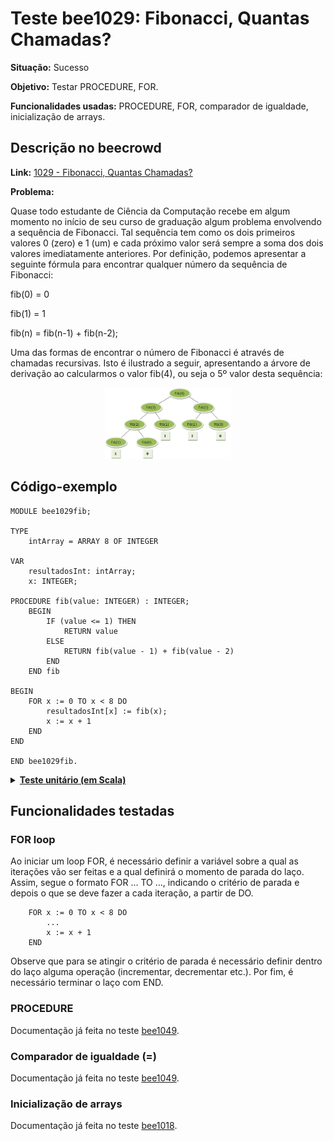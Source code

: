 # Teste bee1029: Fibonacci, Quantas Chamadas?
<b>Situação:</b> Sucesso

<b>Objetivo:</b> Testar PROCEDURE, FOR.

<b>Funcionalidades usadas:</b> PROCEDURE, FOR, comparador de igualdade, inicialização de arrays.

## Descrição no beecrowd

<b>Link:</b> [1029 - Fibonacci, Quantas Chamadas?](https://www.beecrowd.com.br/judge/pt/problems/view/1029)

<b>Problema:</b> 

Quase todo estudante de Ciência da Computação recebe em algum momento no início de seu curso de graduação algum problema envolvendo a sequência de Fibonacci. Tal sequência tem como os dois primeiros valores 0 (zero) e 1 (um) e cada próximo valor será sempre a soma dos dois valores imediatamente anteriores. Por definição, podemos apresentar a seguinte fórmula para encontrar qualquer número da sequência de Fibonacci:

fib(0) = 0

fib(1) = 1

fib(n) = fib(n-1) + fib(n-2);

Uma das formas de encontrar o número de Fibonacci é através de chamadas recursivas. Isto é ilustrado a seguir, apresentando a árvore de derivação ao calcularmos o valor fib(4), ou seja o 5º valor desta sequência:

<p align="center"><img src="../imagens/UOJ_1029.jpg " alt="fibo_image" style="width:40%;"/></p>

## Código-exemplo

```
MODULE bee1029fib;

TYPE
    intArray = ARRAY 8 OF INTEGER

VAR
    resultadosInt: intArray;
    x: INTEGER;

PROCEDURE fib(value: INTEGER) : INTEGER;
    BEGIN
        IF (value <= 1) THEN
            RETURN value
        ELSE
            RETURN fib(value - 1) + fib(value - 2)
        END
    END fib

BEGIN
    FOR x := 0 TO x < 8 DO
        resultadosInt[x] := fib(x);
        x := x + 1
    END
END

END bee1029fib.
```

<details>
<p>
<summary><b><u>Teste unitário (em Scala)</u></b></summary>
<pre>
<code>
  test("BeeCrowd 1029 - Fibonacci") {

    val module = ScalaParser.parseResource("procedures/bee1029_fib.oberon")

    val coreVisitor = new CoreVisitor()
    val coreModule = coreVisitor.transformModule(module)

    assert(coreModule.name == "bee1029fib")

    coreModule.accept(interpreter)

    assert(evalArraySubscript("resultadosInt", 0) == IntValue(0))
    assert(evalArraySubscript("resultadosInt", 1) == IntValue(1))
    assert(evalArraySubscript("resultadosInt", 2) == IntValue(1))
    assert(evalArraySubscript("resultadosInt", 3) == IntValue(2))
    assert(evalArraySubscript("resultadosInt", 4) == IntValue(3))
    assert(evalArraySubscript("resultadosInt", 5) == IntValue(5))
    assert(evalArraySubscript("resultadosInt", 6) == IntValue(8))
    assert(evalArraySubscript("resultadosInt", 7) == IntValue(13))
  }
</code>
</pre>
</details>

## Funcionalidades testadas
<a name="for"></a>
### FOR loop

Ao iniciar um loop FOR, é necessário definir a variável sobre a qual as iterações vão ser feitas e a qual definirá o momento de parada do laço. Assim, segue o formato FOR ... TO ..., indicando o critério de parada e depois o que se deve fazer a cada iteração, a partir de DO.

```
    FOR x := 0 TO x < 8 DO
        ...
        x := x + 1
    END
```

Observe que para se atingir o critério de parada é necessário definir dentro do laço alguma operação (incrementar, decrementar etc.). Por fim, é necessário terminar o laço com END.

### PROCEDURE

Documentação já feita no teste [bee1049](bee1049.md#procedure).

### Comparador de igualdade (=)

Documentação já feita no teste [bee1049](bee1049.md#compigualdade).

### Inicialização de arrays

Documentação já feita no teste [bee1018](bee1018.md#arrays).
